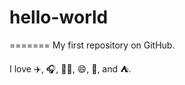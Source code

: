 # hello-world
=======
My first repository on GitHub. 

I love :airplane:, :headphones:, :sunrise::walking:, :smile:, :dancer:, and  :tent:.

